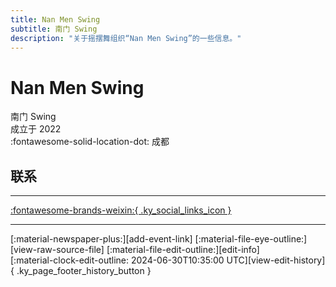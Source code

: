 ```yaml
---
title: Nan Men Swing
subtitle: 南门 Swing
description: "关于摇摆舞组织“Nan Men Swing”的一些信息。"
---
```


# Nan Men Swing

南门 Swing  
成立于 2022  
:fontawesome-solid-location-dot: 成都  


## 联系


---

 [:fontawesome-brands-weixin:{ .ky_social_links_icon }](# "南门Swing")

---

<div class="ky_page_footer" markdown>
<div class="ky_page_footer_trailing" markdown="span">
[:material-newspaper-plus:][add-event-link]
[:material-file-eye-outline:][view-raw-source-file]
[:material-file-edit-outline:][edit-info]
</div>
<div class="ky_page_footer_leading" markdown="span">
[:material-clock-edit-outline: 2024-06-30T10:35:00 UTC][view-edit-history]{ .ky_page_footer_history_button }
</div>
</div>

[add-event-link]: https://github.com/swingdance/events/issues/new?assignees=&labels=add+event&projects=&template=02-add_entity.yml&title=%5Bzh_CN%5D%20Add%20Event%3A%20%3CName%3E&region=zh_CN&province=Sichuan&city=Chengdu&org_id=nan-men-swing "添加活动"
[view-raw-source-file]: https://github.com/swingdance/orgs/blob/main/zh_CN/nan-men-swing.json "查看原始源文件"
[edit-info]: https://github.com/swingdance/orgs/issues/new?assignees=&labels=update+org&projects=&template=03-update_entity.yml&title=%5Bzh_CN%5D%20Update%20Org%3A%20Nan%20Men%20Swing&region=zh_CN&id=nan-men-swing&name=Nan%20Men%20Swing "编辑信息"

[view-edit-history]: https://github.com/swingdance/orgs/commits/main/zh_CN/nan-men-swing.json "查看编辑历史"
